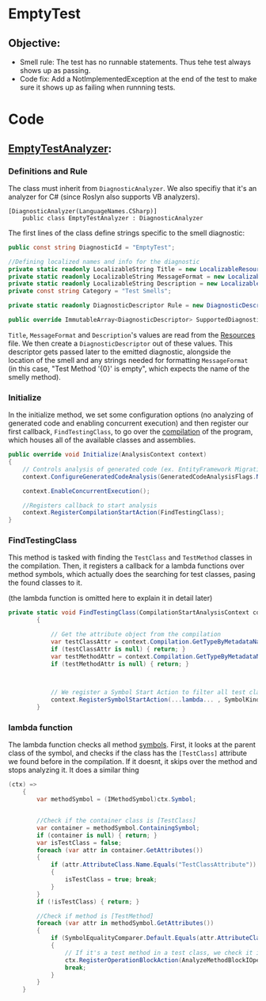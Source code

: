# EmptyTest

## Objective:
- Smell rule: The test has no runnable statements. Thus tehe test always shows up as passing.
- Code fix: Add a NotImplementedException at the end of the test to make sure it shows up as failing when runnning tests.

# Code 
## [EmptyTestAnalyzer](EmptyTest/EmptyTest/EmptyTestAnalyzer.cs):

### Definitions and Rule
The class must inherit from `DiagnosticAnalyzer`. We also specifiy that it's an analyzer for C# (since Roslyn also supports VB analyzers).
```
[DiagnosticAnalyzer(LanguageNames.CSharp)]
    public class EmptyTestAnalyzer : DiagnosticAnalyzer
```

The first lines of the class define strings specific to the smell diagnostic:

```cs
public const string DiagnosticId = "EmptyTest";

//Defining localized names and info for the diagnostic
private static readonly LocalizableString Title = new LocalizableResourceString(nameof(Resources.AnalyzerTitle), Resources.ResourceManager, typeof(Resources));
private static readonly LocalizableString MessageFormat = new LocalizableResourceString(nameof(Resources.AnalyzerMessageFormat), Resources.ResourceManager, typeof(Resources));
private static readonly LocalizableString Description = new LocalizableResourceString(nameof(Resources.AnalyzerDescription), Resources.ResourceManager, typeof(Resources));
private const string Category = "Test Smells";

private static readonly DiagnosticDescriptor Rule = new DiagnosticDescriptor(DiagnosticId, Title, MessageFormat, Category, DiagnosticSeverity.Warning, isEnabledByDefault: true, description: Description);

public override ImmutableArray<DiagnosticDescriptor> SupportedDiagnostics { get { return ImmutableArray.Create(Rule); } }

```
`Title`, `MessageFormat` and `Description`'s values are read from the [Resources](EmptyTest/EmptyTest/Resources.resx) file. We then create a `DiagnosticDescriptor` out of these values. This descriptor gets passed later to the emitted diagnostic, alongside the location of the smell and any strings needed for formatting `MessageFormat` (in this case, "Test Method '{0}' is empty", which expects the name of the smelly method).

### Initialize

In the initialize method, we set some configuration options (no analyzing of generated code and enabling concurrent execution) and then register our first callback, `FindTestingClass`, to go over the [compilation](https://learn.microsoft.com/en-us/dotnet/csharp/roslyn-sdk/work-with-semantics#compilation) of the program, which houses all of the available classes and assemblies.

```cs
public override void Initialize(AnalysisContext context)
{
    // Controls analysis of generated code (ex. EntityFramework Migration) None means generated code is not analyzed
    context.ConfigureGeneratedCodeAnalysis(GeneratedCodeAnalysisFlags.None);

    context.EnableConcurrentExecution();

    //Registers callback to start analysis
    context.RegisterCompilationStartAction(FindTestingClass);
}
```

### FindTestingClass

This method is tasked with finding the `TestClass` and `TestMethod` classes in the compilation. Then, it registers a callback for a lambda functions over method symbols, which actually does the searching for test classes, pasing the found classes to it.

(the lambda function is omitted here to explain it in detail later)
```cs
private static void FindTestingClass(CompilationStartAnalysisContext context)
        {

            // Get the attribute object from the compilation
            var testClassAttr = context.Compilation.GetTypeByMetadataName("Microsoft.VisualStudio.TestTools.UnitTesting.TestClassAttribute");
            if (testClassAttr is null) { return; }
            var testMethodAttr = context.Compilation.GetTypeByMetadataName("Microsoft.VisualStudio.TestTools.UnitTesting.TestMethodAttribute");
            if (testMethodAttr is null) { return; }

            

            // We register a Symbol Start Action to filter all test classes and their test methods
            context.RegisterSymbolStartAction(...lambda... , SymbolKind.Method);
        }

```

### lambda function

The lambda function checks all method [symbols](https://learn.microsoft.com/en-us/dotnet/csharp/roslyn-sdk/work-with-semantics#symbols). First, it looks at the parent class of the symbol, and checks if the class has the `[TestClass]` attribute we found before in the compilation. If it doesnt, it skips over the method and stops analyzing it. It does a similar thing
```cs
(ctx) =>
    {
        var methodSymbol = (IMethodSymbol)ctx.Symbol;


        //Check if the container class is [TestClass]
        var container = methodSymbol.ContainingSymbol;
        if (container is null) { return; }
        var isTestClass = false;
        foreach (var attr in container.GetAttributes())
        {
            if (attr.AttributeClass.Name.Equals("TestClassAttribute"))
            {
                isTestClass = true; break;
            }
        }
        if (!isTestClass) { return; }

        //Check if method is [TestMethod]
        foreach (var attr in methodSymbol.GetAttributes())
        {
            if (SymbolEqualityComparer.Default.Equals(attr.AttributeClass, testMethodAttr))
            {
                // If it's a test method in a test class, we check it internally to see if it has no statements
                ctx.RegisterOperationBlockAction(AnalyzeMethodBlockIOperation);
                break;
            }
        }
    }
```

